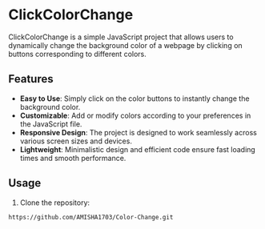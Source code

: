 # ClickColorChange

ClickColorChange is a simple JavaScript project that allows users to dynamically change the background color of a webpage by clicking on buttons corresponding to different colors.

## Features

- **Easy to Use**: Simply click on the color buttons to instantly change the background color.
- **Customizable**: Add or modify colors according to your preferences in the JavaScript file.
- **Responsive Design**: The project is designed to work seamlessly across various screen sizes and devices.
- **Lightweight**: Minimalistic design and efficient code ensure fast loading times and smooth performance.

## Usage

1. Clone the repository:

```bash
https://github.com/AMISHA1703/Color-Change.git
```
